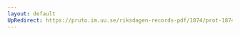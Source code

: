 ```yaml
---
layout: default
UpRedirect: https://pruto.im.uu.se/riksdagen-records-pdf/1874/prot-1874--fk--226/prot-1874--fk--226_011.pdf
---
```

